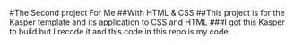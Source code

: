 #The Second project For Me 
##With HTML & CSS
##This project is for the Kasper template and its application to CSS and HTML
###I got this Kasper to build but I recode it and this code in this repo is my code.
      
